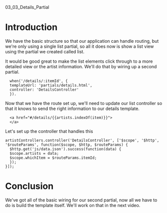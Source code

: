 03_03_Details_Partial

# Introduction
We have the basic structure so that our application can handle routing, but we're only using a single list partial, so all it does now is show a list view using the partial we created called list.

It would be good great to make the list elements click through to a more detailed view or the artist information. We'll do that by wiring up a second partial.


```
  when('/details/:itemId', {
  templateUrl: 'partials/details.html',
  controller: 'DetailsController'
  }).
```

Now that we have the route set up, we'll need to update our list controller so that it knows to send the right information to our details template.

```
  <a href="#/details/{{artists.indexOf(item)}}">
  </a>
```

Let's set up the controller that handles this

```
artistControllers.controller('DetailsController', ['$scope', '$http', '$routeParams', function($scope, $http, $routeParams) {
  $http.get('js/data.json').success(function(data) {
  $scope.artists = data;
  $scope.whichItem = $routeParams.itemId;
  });
}]);
```
# Conclusion
We've got all of the basic wiring for our second partial, now all we have to do is build the template itself. We'll work on that in the next video.